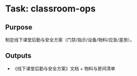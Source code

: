 # Task: classroom-ops

## Purpose

制定线下课堂后勤与安全方案（门禁/指示/设备/物料/应急/差旅）。

## Outputs

- 《线下课堂后勤与安全方案》文档 + 物料与房间清单
